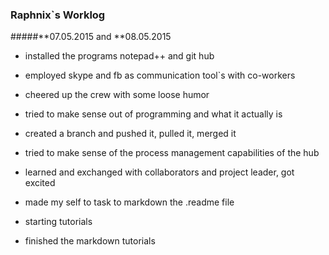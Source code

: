 ### Raphnix`s Worklog  

#####**07.05.2015 and **08.05.2015  

* installed the programs notepad++ and git hub  

* employed skype and fb as communication tool`s with co-workers  

* cheered up the crew with some loose humor  

* tried to make sense out of programming and what it actually is  

* created a branch and pushed it, pulled it, merged it  

* tried to make sense of the process management capabilities of the hub  

* learned and exchanged with collaborators and project leader, got excited  

* made my self to task to markdown the .readme file  

* starting tutorials  

* finished the markdown tutorials  